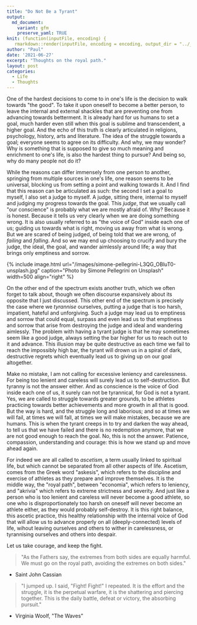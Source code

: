 ```yaml
---
title: "Do Not Be a Tyrant"
output:
  md_document:
    variant: gfm
    preserve_yaml: TRUE
knit: (function(inputFile, encoding) {
   rmarkdown::render(inputFile, encoding = encoding, output_dir = "../_posts") })
author: "Paul"
date: '2021-06-27'
excerpt: "Thoughts on the royal path."
layout: post
categories:
  - Life
  - Thoughts
---
```



One of the hardest decisions to come to in one's life is the decision to walk towards "the good". To take it upon oneself to become a better person, to leave the internal and external shackles that are preventing one from advancing towards betterment. It is already hard for us humans to set a goal, much harder even still when this goal is sublime and transcendent, a higher goal. And the echo of this truth is clearly articulated in religions, psychology, history, arts and literature. The idea of the struggle towards a goal; everyone seems to agree on its difficulty. And why, we may wonder? Why is something that is supposed to give so much meaning and enrichment to one's life, is also the hardest thing to pursue? And being so, why do many people not do it? 

While the reasons can differ immensely from one person to another, springing from multiple sources in one's life, one reason seems to be universal, blocking us from setting a point and walking towards it. And I find that this reason can be articulated as such: the second I set a goal to myself, I also set a judge to myself. A judge, sitting there, internal to myself and judging my progress towards the goal. This *judge*, that we usually call "our conscience" is probably what we are mostly afraid of. Why? Because it is honest. Because it tells us very clearly when we are doing something wrong. It is also usually referred to as "the voice of God" inside each one of us; guiding us towards what is right, moving us away from what is wrong. But we are scared of being judged, of being told that we are wrong, of *failing* and *falling*. And so we may end up choosing to crucify and bury the judge, the ideal, the goal, and wander aimlessly around life; a way that brings only emptiness and sorrow. 

{% include image.html url="/images/simone-pellegrini-L3QG_OBluT0-unsplash.jpg" caption="Photo by Simone Pellegrini on Unsplash" width=500 align="right" %}

On the other end of the spectrum exists another truth, which we often forget to talk about, though we often discourse expansively about its opposite that I just discussed. This other end of the spectrum is precisely the case where we *tyrannise* ourselves, putting a judge that is too harsh, impatient, hateful and unforgiving. Such a judge may lead us to emptiness and sorrow that could equal, surpass and even lead us to that emptiness and sorrow that arise from destroying the judge and ideal and wandering aimlessly. The problem with having a tyrant judge is that he may sometimes seem like a good judge, always setting the bar higher for us to reach out to it and advance. This illusion may be quite destructive as each time we fail to reach the impossibly high bar, the tyrant will drown us in a spiral of dark, destructive regrets which eventually lead us to giving up on our goal altogether. 


Make no mistake, I am not calling for excessive leniency and carelessness. For being too lenient and careless will surely lead us to self-destruction. But tyranny is not the answer either. And as conscience is the voice of God inside each one of us, it surely can not be tyrannical, for God is not a tyrant. Yes, we are called to struggle towards greater grounds, to be athletes practicing towards better achievements and more growth in all that is good. But the way is hard, and the struggle long and laborious; and so at times we will fail, at times we will fall, at times we will make mistakes, because we are humans. This is when the tyrant creeps in to try and darken the way ahead, to tell us that we have failed and there is no redemption anymore, that we are not good enough to reach the goal. No, this is not the answer. Patience, compassion, understanding and courage: this is how we stand up and move ahead again. 

For indeed we are all called to *ascetism*, a term usually linked to spiritual life, but which cannot be separated from all other aspects of life. Ascetism, comes from the Greek word "askesis", which refers to the discipline and exercise of athletes as they prepare and improve themselves. It is the middle way, the "royal path", between "economia", which refers to leniency, and "akrivia" which refers to extreme strictness and severity. And just like a person who is too lenient and careless will never become a good athlete, so one who is disproportionately too harsh on oneself will never become an athlete either, as they would probably self-destroy. It is this right balance, this ascetic practice, this healthy relationship with the internal voice of God that will allow us to advance properly on all (deeply-connected) levels of life, wihout leaving ourselves and others to wither in carelessness, or tyrannising ourselves and others into despair. 

Let us take courage, and keep the fight.


> "As the Fathers say, the extremes from both sides are equally harmful. We must go on the royal path, avoiding the extremes on both sides."
- Saint John Cassian

> "I jumped up. I said, "Fight! Fight!" I repeated. It is the effort and the struggle, it is the perpetual warfare, it is the shattering and piercing together. This is the daily battle, defeat or victory, the absorbing pursuit."  
- Virginia Woolf, "The Waves"

